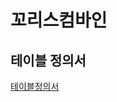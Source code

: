 <!DOCTYPE html>
<html lang="en">
<head>
    <meta charset="UTF-8">
    <meta name="viewport" content="width=device-width, initial-scale=1.0">
    <meta http-equiv="X-UA-Compatible" content="ie=edge">
    <title>꼬리스컴바인</title>
</head>
<body>
    <h1>꼬리스컴바인</h1>
    <h2>테이블 정의서</h2>
    <a href="table/CDZ_table.html">테이블정의서</a>

</body>
</html>
